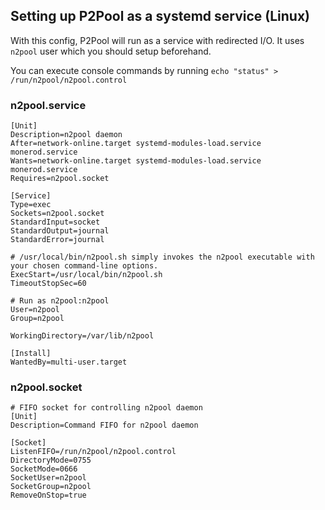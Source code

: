 ## Setting up P2Pool as a systemd service (Linux)

With this config, P2Pool will run as a service with redirected I/O. It uses `n2pool` user which you should setup beforehand.

You can execute console commands by running `echo "status" > /run/n2pool/n2pool.control`

### n2pool.service
```
[Unit]
Description=n2pool daemon
After=network-online.target systemd-modules-load.service monerod.service
Wants=network-online.target systemd-modules-load.service monerod.service
Requires=n2pool.socket

[Service]
Type=exec
Sockets=n2pool.socket
StandardInput=socket
StandardOutput=journal
StandardError=journal

# /usr/local/bin/n2pool.sh simply invokes the n2pool executable with your chosen command-line options. 
ExecStart=/usr/local/bin/n2pool.sh
TimeoutStopSec=60

# Run as n2pool:n2pool
User=n2pool
Group=n2pool

WorkingDirectory=/var/lib/n2pool

[Install]
WantedBy=multi-user.target
```

### n2pool.socket
```
# FIFO socket for controlling n2pool daemon
[Unit]
Description=Command FIFO for n2pool daemon

[Socket]
ListenFIFO=/run/n2pool/n2pool.control
DirectoryMode=0755
SocketMode=0666
SocketUser=n2pool
SocketGroup=n2pool
RemoveOnStop=true
```
